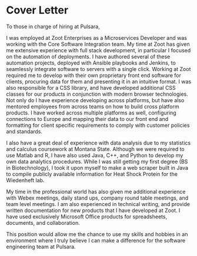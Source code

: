# Cover Letter
To those in charge of hiring at Pulsara,

I was employed at Zoot Enterprises as a Microservices Developer and was working with the Core Software Integration team. My time at Zoot has given me extensive experience with full stack development, in particular I focused on the automation of deployments. I have authored several of these automation projects, deployed with Ansible playbooks and Jenkins, to seamlessly integrate software to servers with a single click. Working at Zoot required me to develop with their own proprietary front end software for clients, procuring data for them and presenting it in an intuitive format. I was also responsible for a CSS library, and have developed additional CSS classes for our products in conjunction with modern browser technologies. Not only do I have experience developing across platforms, but have also mentored employees from across teams on how to build cross platform products. I have worked across multiple platforms as well, configuring connections to Europe and mapping their data to our front end and formatting for client specific requirements to comply with customer policies and standards.

I also have a great deal of experience with data analysis due to my statistics and calculus coursework at Montana State. Although we were required to use Matlab and R, I have also used Java, C++, and Python to develop my own data analytics procedures. While I was still getting my first degree (BS in Biotechnology), I took it upon myself to make a web scraper built in Java to compile publicly available information for Heat Shock Protein for the Wiedenheft lab. 

My time in the professional world has also given me additional experience with Webex meetings, daily stand ups, company round table meetings, and team level meetings. I am also experienced in technical writing, and provide written documentation for new products that I have developed at Zoot. I have used exclusively Microsoft Office products for spreadsheets, documents, and collaboration.

This position would allow me the chance to use my skills and hobbies in an environment where I truly believe I can make a difference for the software engineering team at Pulsara.
